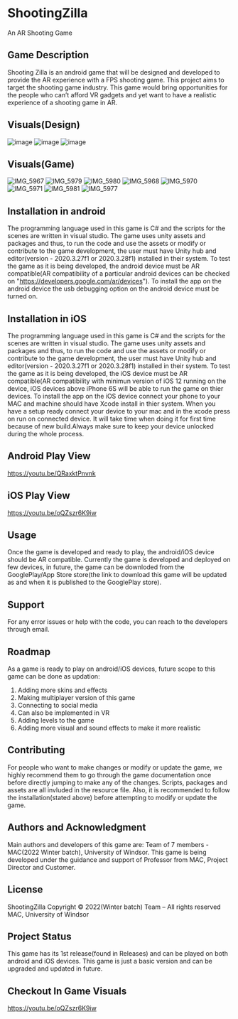 # ShootingZilla
An AR Shooting Game


## Game Description
Shooting Zilla is an android game that will be designed and developed to provide the 
AR experience with a FPS shooting game. This project aims to target the shooting 
game industry. This game would bring opportunities for the people who can’t afford 
VR gadgets and yet want to have a realistic experience of a shooting game in AR.


## Visuals(Design)
![image](https://user-images.githubusercontent.com/99232551/159185138-7a518367-95ee-4100-b215-ebb43fa6ee94.png)
![image](https://user-images.githubusercontent.com/99232551/159185169-08de1daf-c19c-4641-ab50-529be84c8e48.png)
![image](https://user-images.githubusercontent.com/99232551/159185190-a30b709b-7a09-49ec-933a-adf6b00abd47.png)


## Visuals(Game)
![IMG_5967](https://user-images.githubusercontent.com/99232551/162846017-6cd4008c-b8d0-4176-8902-9e9964b0d664.jpg)
![IMG_5979](https://user-images.githubusercontent.com/99232551/162846037-0f15d5ed-d573-4b57-ba86-381003be627a.PNG)
![IMG_5980](https://user-images.githubusercontent.com/99232551/162846046-e214e9cc-108b-4c9f-8903-c3a942419d85.PNG)
![IMG_5968](https://user-images.githubusercontent.com/99232551/162846076-7339342d-7ed5-448f-959b-26589567447e.PNG)
![IMG_5970](https://user-images.githubusercontent.com/99232551/162846100-6e5a6e44-4d52-4441-bcfb-b729d7e5c267.png)
![IMG_5971](https://user-images.githubusercontent.com/99232551/162846110-bb42bff0-cebd-46db-895c-75d8b90b5c7e.png)
![IMG_5981](https://user-images.githubusercontent.com/99232551/162846126-c0f46f81-d93b-420f-8f18-65ba779c5cd0.PNG)
![IMG_5977](https://user-images.githubusercontent.com/99232551/162846160-7703fd2d-18b2-4d96-8493-8108164212c3.png)


## Installation in android
The programming language used in this game is C# and the scripts for the scenes are written in visual studio.
The game uses unity assets and packages and thus, to run the code and use the assets or modify or 
contribute to the game development, the user must have Unity hub and editor(version - 2020.3.27f1 or 2020.3.28f1)
installed in their system. To test the game as it is being developed, the android device must be AR compatible(AR
compatibility of a particular android devices can be checked on "https://developers.google.com/ar/devices"). To install
the app on the android device the usb debugging option on the android device must be turned on.


## Installation in iOS
The programming language used in this game is C# and the scripts for the scenes are written in visual studio.
The game uses unity assets and packages and thus, to run the code and use the assets or modify or 
contribute to the game development, the user must have Unity hub and editor(version - 2020.3.27f1 or 2020.3.28f1)
installed in their system. To test the game as it is being developed, the iOS device must be AR compatible(AR
compatibility with minimun version of iOS 12 running on the device, iOS devices above iPhone 6S will be able to run the game on thier devices. To install
the app on the iOS device connect your phone to your MAC and machine should have Xcode install in thier system. When you have a setup ready connect your device to your mac and in the xcode press on run on connected device. It will take time when doing it for first time because of new build.Always make sure to keep your device unlocked during the whole process.


## Android Play View
https://youtu.be/QRaxktPnvnk


## iOS Play View
https://youtu.be/oQZszr6K9iw


## Usage
Once the game is developed and ready to play, the android/iOS device should be AR compatible.
Currently the game is developed and deployed on few devices, in future, the game can be downloded from the GooglePlay/App Store
store(the link to download this game will be updated as and when it is published to the GooglePlay store).


## Support
For any error issues or help with the code, you can reach to the developers through email.


## Roadmap
As a game is ready to play on android/iOS devices, future scope to this game can be done as updation:

1. Adding more skins and effects
2. Making multiplayer version of this game
3. Connecting to social media
4. Can also be implemented in VR
5. Adding levels to the game
6. Adding more visual and sound effects to make it more realistic


## Contributing
For people who want to make changes or modify or update the game, we highly recommend them to go through the
game documentation once before directly jumping to make any of the changes. Scripts, packages and assets are 
all invluded in the resource file. Also, it is recommended to follow the installation(stated above) before attempting
to modify or update the game.


## Authors and Acknowledgment
Main authors and developers of this game are:
Team of 7 members - MAC(2022 Winter batch), University of Windsor.
This game is being developed under the guidance and support of Professor from MAC, Project Director and Customer.


## License
ShootingZilla
Copyright © 2022(Winter batch) Team – All rights reserved
MAC, University of Windsor


## Project Status
This game has its 1st release(found in Releases) and can be played on both android and iOS devices. This game is just a basic version and can be upgraded and updated in future. 

## Checkout In Game Visuals

https://youtu.be/oQZszr6K9iw

